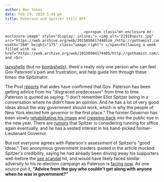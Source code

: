 ```yaml
---
author: Ben Yakas
date: Feb 19, 2010 5:44 pm
title: Paterson and Spitzer Still BFF
---
```


	
										<p><span class="mt-enclosure mt-enclosure-image" style="display: inline;"> <img alt="21910spitz.jpg" src="https://web.archive.org/web/20150504174405im_/http://gothamist.com/attachments/byakas/21910spitz.jpg" width="260" height="175" class="image-right"> </span>Following a week filled with <a href="https://web.archive.org/web/20150504174405/http://gothamist.com/2010/02/17/paterson_bombshell_not_bomb_not_abo.php">nonshells</a> and <br>
<a href="https://web.archive.org/web/20150504174405/http://gothamist.com/2010/02/19/paterson_bombshell_story_reveals_go.php">lazyshells</a> (but no <a href="https://web.archive.org/web/20150504174405/http://gothamist.com/2010/02/18/paterson_rips_bombshell_story_gets.php">bombshells</a>), there&apos;s really only one person who can feel Gov Paterson&apos;s pain and frustration, and help guide him through these times: the Spitzinator. </p>

<p>The Post <a href="https://web.archive.org/web/20150504174405/http://www.nypost.com/p/news/local/he_an_el_of_guy_r5BKTsr8BpsN5yrrWMdz6L">reports</a> that aides have confirmed that Gov. Paterson has been getting advice from his &quot;disgraced predecessor&quot; from time to time. Paterson is quoted as saying: &quot;I don&apos;t remember Eliot Spitzer being in a conversation where he didn&apos;t have an opinion. And he has a lot of very good ideas about the way government should work, which is why the people of New York elected him governor in the first place.&quot; The former Governor has been slowly <a href="https://web.archive.org/web/20150504174405/http://gothamist.com/2010/02/03/spitzer_on_colbert.php">rehabilitating his image</a> and <a href="https://web.archive.org/web/20150504174405/http://gothamist.com/2010/01/29/video_spitzer_pontificates_on_love.php">creeping back</a> into the public eye in the new year. There are <a href="https://web.archive.org/web/20150504174405/http://dancirucci.blogspot.com/2010/02/spitzer-to-run-again.html">rumors</a> that Spitzer is considering running for office again eventually, and he has a vested interest in his hand-picked former-Lieutenant Governor. </p>

<p>But not everyone agrees with Paterson&apos;s assessment of Spitzer&apos;s &quot;good ideas.&quot; Two anonymous government insiders quoted in the article mocked Spitzer&apos;s credibility, saying he had already been driving away his supporters well-before the <a href="https://web.archive.org/web/20150504174405/http://gothamist.com/2009/03/10/hookergate_a_year_later.php">sex scandal</a> hit, and would have likely faced similar adversity to his re-election campaign as Paterson is <a href="https://web.archive.org/web/20150504174405/http://gothamist.com/2010/02/16/paterson_campaign_going_full_speed_ahead.php">facing now</a>. As one source put it, <strong>&quot;Advice from the guy who couldn&apos;t get along with anyone when he was in government?&quot;</strong></p>					
										
									
				